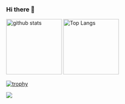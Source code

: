 ### Hi there 👋

<p align="left"> 
  <img alt="github stats" height="150px" src="https://github-readme-stats.vercel.app/api?username=eraser5th&show_icons=ture&theme=vue" />
  <img alt="Top Langs" height="150px" src="https://github-readme-stats.vercel.app/api/top-langs/?username=eraser5th&layout=compact&show_icons=true&theme=vue" />
</p>

[![trophy](https://github-profile-trophy.vercel.app/?username=meraser5th&column=7)](https://github.com/ryo-ma/github-profile-trophy)

![](https://github-profile-summary-cards.vercel.app/api/cards/profile-details?username=eraser5th&theme=vue)
